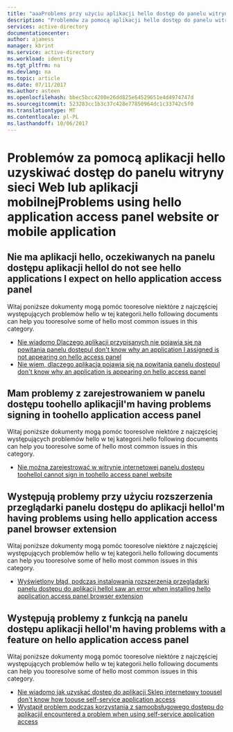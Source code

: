 ```yaml
---
title: "aaaProblems przy użyciu aplikacji hello dostęp do panelu witryny sieci Web lub aplikacji mobilnej\""
description: "Problemów za pomocą aplikacji hello dostęp do panelu witryny sieci Web lub aplikacji mobilnej\""
services: active-directory
documentationcenter: 
author: ajamess
manager: kbrint
ms.service: active-directory
ms.workload: identity
ms.tgt_pltfrm: na
ms.devlang: na
ms.topic: article
ms.date: 07/11/2017
ms.author: asteen
ms.openlocfilehash: bbec5bcc4200e26dd825e64529651e4d4974747d
ms.sourcegitcommit: 523283cc1b3c37c428e77850964dc1c33742c5f0
ms.translationtype: MT
ms.contentlocale: pl-PL
ms.lasthandoff: 10/06/2017
---
```

# <a name="problems-using-hello-application-access-panel-website-or-mobile-application"></a><span data-ttu-id="2efe5-103">Problemów za pomocą aplikacji hello uzyskiwać dostęp do panelu witryny sieci Web lub aplikacji mobilnej</span><span class="sxs-lookup"><span data-stu-id="2efe5-103">Problems using hello application access panel website or mobile application</span></span>


## <a name="i-do-not-see-hello-applications-i-expect-on-hello-application-access-panel"></a><span data-ttu-id="2efe5-104">Nie ma aplikacji hello, oczekiwanych na panelu dostępu aplikacji hello</span><span class="sxs-lookup"><span data-stu-id="2efe5-104">I do not see hello applications I expect on hello application access panel</span></span>
  <span data-ttu-id="2efe5-105">Witaj poniższe dokumenty mogą pomóc tooresolve niektóre z najczęściej występujących problemów hello w tej kategorii.</span><span class="sxs-lookup"><span data-stu-id="2efe5-105">hello following documents can help you tooresolve some of hello most common issues in this category.</span></span>
  * [<span data-ttu-id="2efe5-106">Nie wiadomo Dlaczego aplikacji przypisanych nie pojawia się na powitania panelu dostępu</span><span class="sxs-lookup"><span data-stu-id="2efe5-106">I don't know why an application I assigned is not appearing on hello access panel</span></span>](https://docs.microsoft.com/azure/active-directory/application-access-panel-unexpected-application-not-appearing/?/?WT.mc_id=DMC_AAD_Manage_Apps_Troubleshooting_Nav)
  * [<span data-ttu-id="2efe5-107">Nie wiem, dlaczego aplikacja pojawia się na powitania panelu dostępu</span><span class="sxs-lookup"><span data-stu-id="2efe5-107">I don't know why an application is appearing on hello access panel</span></span>](https://docs.microsoft.com/azure/active-directory/application-access-panel-unexpected-application-appears/?/?WT.mc_id=DMC_AAD_Manage_Apps_Troubleshooting_Nav)

## <a name="im-having-problems-signing-in-toohello-application-access-panel"></a><span data-ttu-id="2efe5-108">Mam problemy z zarejestrowaniem w panelu dostępu toohello aplikacji</span><span class="sxs-lookup"><span data-stu-id="2efe5-108">I'm having problems signing in toohello application access panel</span></span>
  <span data-ttu-id="2efe5-109">Witaj poniższe dokumenty mogą pomóc tooresolve niektóre z najczęściej występujących problemów hello w tej kategorii.</span><span class="sxs-lookup"><span data-stu-id="2efe5-109">hello following documents can help you tooresolve some of hello most common issues in this category.</span></span>
  * [<span data-ttu-id="2efe5-110">Nie można zarejestrować w witrynie internetowej panelu dostępu toohello</span><span class="sxs-lookup"><span data-stu-id="2efe5-110">I cannot sign in toohello access panel website</span></span>](https://docs.microsoft.com/azure/active-directory/application-access-panel-web-sign-in-problem/?/?WT.mc_id=DMC_AAD_Manage_Apps_Troubleshooting_Nav)

## <a name="im-having-problems-using-hello-application-access-panel-browser-extension"></a><span data-ttu-id="2efe5-111">Występują problemy przy użyciu rozszerzenia przeglądarki panelu dostępu do aplikacji hello</span><span class="sxs-lookup"><span data-stu-id="2efe5-111">I'm having problems using hello application access panel browser extension</span></span>
  <span data-ttu-id="2efe5-112">Witaj poniższe dokumenty mogą pomóc tooresolve niektóre z najczęściej występujących problemów hello w tej kategorii.</span><span class="sxs-lookup"><span data-stu-id="2efe5-112">hello following documents can help you tooresolve some of hello most common issues in this category.</span></span>
  * [<span data-ttu-id="2efe5-113">Wyświetlony błąd, podczas instalowania rozszerzenia przeglądarki panelu dostępu do aplikacji hello</span><span class="sxs-lookup"><span data-stu-id="2efe5-113">I saw an error when installing hello application access panel browser extension</span></span>](https://docs.microsoft.com/azure/active-directory/application-access-panel-extension-problem-installing/?/?WT.mc_id=DMC_AAD_Manage_Apps_Troubleshooting_Nav)

## <a name="im-having-problems-with-a-feature-on-hello-application-access-panel"></a><span data-ttu-id="2efe5-114">Występują problemy z funkcją na panelu dostępu aplikacji hello</span><span class="sxs-lookup"><span data-stu-id="2efe5-114">I'm having problems with a feature on hello application access panel</span></span>
  <span data-ttu-id="2efe5-115">Witaj poniższe dokumenty mogą pomóc tooresolve niektóre z najczęściej występujących problemów hello w tej kategorii.</span><span class="sxs-lookup"><span data-stu-id="2efe5-115">hello following documents can help you tooresolve some of hello most common issues in this category.</span></span>
  * [<span data-ttu-id="2efe5-116">Nie wiadomo jak uzyskać dostęp do aplikacji Sklep internetowy toouse</span><span class="sxs-lookup"><span data-stu-id="2efe5-116">I don't know how toouse self-service application access</span></span>](https://docs.microsoft.com/azure/active-directory/application-access-panel-self-service-applications-how-to/?/?WT.mc_id=DMC_AAD_Manage_Apps_Troubleshooting_Nav)
  * [<span data-ttu-id="2efe5-117">Wystąpił problem podczas korzystania z samoobsługowego dostępu do aplikacji</span><span class="sxs-lookup"><span data-stu-id="2efe5-117">I encountered a problem when using self-service application access</span></span>](https://docs.microsoft.com/azure/active-directory/application-access-panel-self-service-applications-problem/?/?WT.mc_id=DMC_AAD_Manage_Apps_Troubleshooting_Nav)
